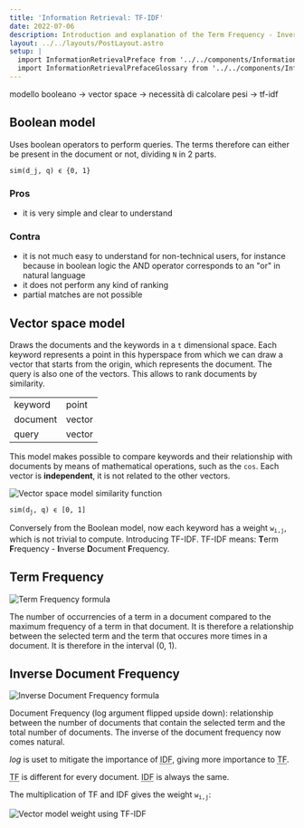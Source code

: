 ```yaml
---
title: 'Information Retrieval: TF-IDF'
date: 2022-07-06
description: Introduction and explanation of the Term Frequency - Inverse Document Frequency algorithm
layout: ../../layouts/PostLayout.astro
setup: |
  import InformationRetrievalPreface from '../../components/InformationRetrievalPreface.astro'
  import InformationRetrievalPrefaceGlossary from '../../components/InformationRetrievalPrefaceGlossary.astro'
---
```


<InformationRetrievalPreface />
<InformationRetrievalPrefaceGlossary />

modello booleano -> vector space -> necessità di calcolare pesi -> tf-idf

## Boolean model

Uses boolean operators to perform queries. The terms therefore can either be present in the document or not, dividing `N` in 2 parts.

`sim(d_j, q) ϵ {0, 1}`

### Pros

- it is very simple and clear to understand

### Contra

- it is not much easy to understand for non-technical users, for instance because in boolean logic the AND operator corresponds to an "or" in natural language
- it does not perform any kind of ranking
- partial matches are not possible

## Vector space model

Draws the documents and the keywords in a `t` dimensional space. Each keyword represents a point in this hyperspace from which we can draw a vector that starts from the origin, which represents the document. The query is also one of the vectors. This allows to rank documents by similarity.

<!--|element|hyperspace|-->

|          |        |
| -------- | ------ |
| keyword  | point  |
| document | vector |
| query    | vector |

This model makes possible to compare keywords and their relationship with documents by means of mathematical operations, such as the `cos`. Each vector is **independent**, it is not related to the other vectors.

![Vector space model similarity function](/assets/images/vector-space-model-similarity-function.v1.png)

<code>sim(d<sub>j</sub>, q) ϵ [0, 1]</code>

Conversely from the Boolean model, now each keyword has a weight <code>w<sub>i,j</sub></code>, which is not trivial to compute. Introducing TF-IDF. TF-IDF means: **T**erm **F**requency - **I**nverse **D**ocument **F**requency.

## Term Frequency

![Term Frequency formula](/assets/images/term-frequency.v1.png)

The number of occurrencies of a term in a document compared to the maximum frequency of a term in that document. It is therefore a relationship between the selected term and the term that occures more times in a document. It is therefore in the interval (0, 1).

## Inverse Document Frequency

![Inverse Document Frequency formula](/assets/images/inverse-document-frequency.v1.png)

Document Frequency (log argument flipped upside down): relationship between the number of documents that contain the selected term and the total number of documents. The inverse of the document frequency now comes natural.

_log_ is uset to mitigate the importance of <abbr title="Inverse Document Frequency">IDF</abbr>, giving more importance to <abbr title="Term Frequency">TF</abbr>.

<abbr title="Term Frequency">TF</abbr> is different for every document. <abbr title="Inverse Document Frequency">IDF</abbr> is always the same.

The multiplication of TF and IDF gives the weight <code>w<sub>i,j</sub></code>:

![Vector model weight using TF-IDF](/assets/images/vector-model-weight-tf-idf.v1.png)
